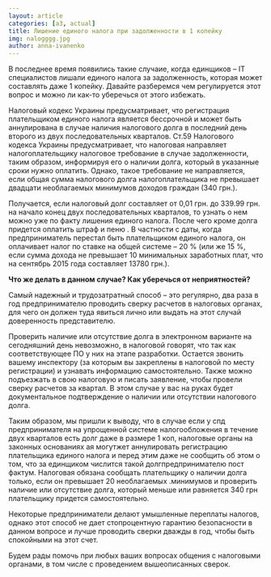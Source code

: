 ```yaml
---
layout: article
categories: [a3, actual]
title: Лишение единого налога при задолженности в 1 копейку
img: nalogggg.jpg
author: anna-ivanenko
--- 
```

В последнее время появились такие случаие, когда единщиков – IT специалистов лишали единого налога за задолженность, 
которая может составлять даже 1 копейку. Давайте разберемся чем регулируется этот вопрос и можно ли как-то уберечься 
от этого избежать.

Налоговый кодекс Украины предусматривает, что регистрация плательщиком единого налога является бессрочной и может 
быть аннулирована в случае наличия налогового долга в последний день второго из двух последовательных кварталов.
Ст.59 Налогового кодекса Украины предусматривает, что налоговая направляет налогоплательщику налоговое требование
в случае задолженности, таким образом, информируя его о наличии долга, который в указанные сроки нужно оплатить. 
Однако, такое требование не направляется, если общая сумма налогового долга налогоплательщика не превышает двадцати
необлагаемых минимумов доходов граждан (340 грн.).

Получается, если налоговый долг составляет от 0,01 грн. до 339.99 грн. на начало конец двух последовательных кварталов, 
то узнать о нем можно уже по факту лишения единого налога. После чего кроме долга  придется оплатить штраф и пеню . 
В частности с даты, когда предприниматель перестал быть плательщиком единого налога, он оплачивает налог по ставке на общей 
системе – 20 % (или же 15 %, если сумма дохода не превышает 10 минимальных заработных плат, что на сентябрь 2015 года 
составляет 13780 грн.). 

**Что же делать в данном случае? Как уберечься от неприятностей?**

Самый надежный и трудозатратный способ – это регулярно, два раза в год предпринимателю проводить сверку расчетов в 
налоговых органах, для чего он должен туда явиться лично или выдать на этот случай доверенность представителю. 

Проверить наличие или отсутствие долга в электронном варианте на сегодняшний день невозможно, в налоговой говорят, что 
так как соответствующее ПО у них на этапе разработки. Остается звонить вашему инспектору (за которым вы закреплены в 
налоговой по месту регистрации) и узнавать информацию самостоятельно. Также можно подъезжать в свою налоговую и писать 
заявление, чтобы провели сверку расчетов за квартал. В этом случае у вас на руках будет документальное подтверждение о 
наличии или отсутствии налогового долга.

Таким образом, мы пришли к выводу, что в случае если у спд предпринимателя на упрощенной системе налогообложения в 
течение двух кварталов есть долг даже в размере 1 коп, налоговые органы на законных основаниях ая могутжет аннулировать 
регистрацию плательщика единого налога и перед этим даже не сообщить об этом о том, что за единщиком числится такой 
долгпредпринимателю пост фактум. Налоговая обязана сообщать плательщику о наличии долга только, если он превышает 20 
необлагаемых .минимумов и проверить наличие или отсутствие долга, который  меньше или равняется 340 грн плательщику 
придется самостоятельно.

Некоторые предприниматели делают умышленные переплаты налогов, однако этот способ не дает стопроцентную гарантию 
безопасности в данном вопросе и лучше проводить сверки дважды в год, чтобы быть спокойными на этот счет.

Будем рады помочь при любых ваших вопросах общения с налоговыми органами, в том числе с проведением вышеописанных сверок.



